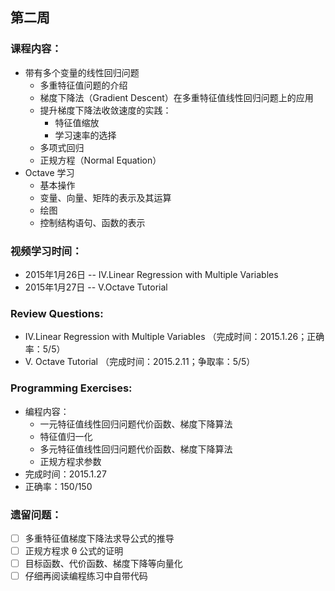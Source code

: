 ## 第二周

### 课程内容：

* 带有多个变量的线性回归问题
    * 多重特征值问题的介绍
    * 梯度下降法（Gradient Descent）在多重特征值线性回归问题上的应用
    * 提升梯度下降法收敛速度的实践：
        * 特征值缩放
        * 学习速率的选择
    * 多项式回归
    * 正规方程（Normal Equation）
* Octave 学习
    * 基本操作
    * 变量、向量、矩阵的表示及其运算
    * 绘图
    * 控制结构语句、函数的表示

### 视频学习时间：

* 2015年1月26日 -- IV.Linear Regression with Multiple Variables
* 2015年1月27日 -- V.Octave Tutorial


### Review Questions:

* IV.Linear Regression with Multiple Variables （完成时间：2015.1.26；正确率：5/5）
* V. Octave Tutorial （完成时间：2015.2.11；争取率：5/5）

### Programming Exercises:

* 编程内容：
   * 一元特征值线性回归问题代价函数、梯度下降算法
   * 特征值归一化
   * 多元特征值线性回归问题代价函数、梯度下降算法
   * 正规方程求参数
* 完成时间：2015.1.27
* 正确率：150/150

### 遗留问题：

- [ ] 多重特征值梯度下降法求导公式的推导
- [ ] 正规方程求 θ 公式的证明
- [ ] 目标函数、代价函数、梯度下降等向量化
- [ ] 仔细再阅读编程练习中自带代码
